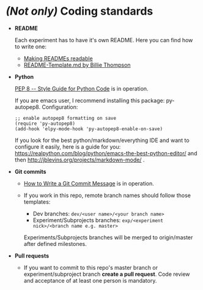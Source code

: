 # _(Not only)_ Coding standards

* **README**

    Each experiment has to have it's own README. Here you can find how to write one:
    * [Making READMEs readable](https://open-source-guide.18f.gov/making-readmes-readable/)
    * [README-Template.md by Billie Thompson](https://gist.github.com/PurpleBooth/109311bb0361f32d87a2)

* **Python**

    [PEP 8 -- Style Guide for Python Code](https://www.python.org/dev/peps/pep-0008/) is in operation.
    
    If you are emacs user, I recommend installing this package: py-autopep8. Configuration:  
    ```elisp
    ;; enable autopep8 formatting on save
    (require 'py-autopep8)
    (add-hook 'elpy-mode-hook 'py-autopep8-enable-on-save)
    ```  
    If you look for the best python/markdown/everything IDE and want to configure it easily, here is a guide for you: https://realpython.com/blog/python/emacs-the-best-python-editor/ and then http://jblevins.org/projects/markdown-mode/ .

* **Git commits**

    * [How to Write a Git Commit Message](https://chris.beams.io/posts/git-commit/) is in operation.

    * If you work in this repo, remote branch names should follow those templates:

        * Dev branches: `dev/<user name>/<your branch name>`
        * Experiment/Subprojects branches: `exp/<experiment nick>/<branch name e.g. master>`

        Experiments/Subprojects branches will be merged to origin/master after defined milestones.
                
* **Pull requests**

    * If you want to commit to this repo's master branch or experiment/subproject branch **create a pull request**. Code review and acceptance of at least one person is mandatory.
